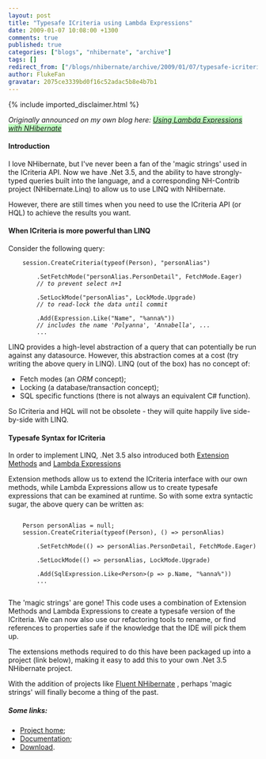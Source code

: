 ```yaml
---
layout: post
title: "Typesafe ICriteria using Lambda Expressions"
date: 2009-01-07 10:08:00 +1300
comments: true
published: true
categories: ["blogs", "nhibernate", "archive"]
tags: []
redirect_from: ["/blogs/nhibernate/archive/2009/01/07/typesafe-icriteria-using-lambda-expressions.aspx/", "/blogs/nhibernate/archive/2009/01/07/typesafe-icriteria-using-lambda-expressions.html"]
author: FlukeFan
gravatar: 2075ce3339bd0f16c52adac5b8e4b7b1
---
```

{% include imported_disclaimer.html %}
<p><i>
<p>Originally announced on my own blog here: <a target="_blank" href="http://broloco.blogspot.com/2008/12/using-lambda-expressions-with.html" style="background:#c0ffc0;">Using Lambda Expressions with NHibernate </a></p>
</i></p>
<h4>Introduction</h4>
<p>I love NHibernate, but I've never been a fan of the 'magic strings' used in the ICriteria API. Now we have .Net 3.5, and the ability to have strongly-typed queries built into the language, and a corresponding NH-Contrib project (NHibernate.Linq) to allow us to use LINQ with NHibernate. </p>
<p>However, there are still times when you need to use the ICriteria API (or HQL) to achieve the results you want. </p>
<h4>When ICriteria is more powerful than LINQ</h4>
<p>Consider the following query: </p>
<p><code>&nbsp;&nbsp;&nbsp; session.CreateCriteria(typeof(Person), "personAlias")<br /><br />&nbsp;&nbsp;&nbsp;&nbsp;&nbsp;&nbsp;&nbsp; .SetFetchMode("personAlias.PersonDetail", FetchMode.Eager)<br />&nbsp;&nbsp;&nbsp;&nbsp;&nbsp;&nbsp;&nbsp; <i>// to prevent select n+1</i><br />&nbsp;&nbsp;&nbsp;&nbsp;&nbsp;&nbsp;&nbsp; <br />&nbsp;&nbsp;&nbsp;&nbsp;&nbsp;&nbsp;&nbsp; .SetLockMode("personAlias", LockMode.Upgrade)<br />&nbsp;&nbsp;&nbsp;&nbsp;&nbsp;&nbsp;&nbsp; <i>// to read-lock the data until commit</i><br /><br />&nbsp;&nbsp;&nbsp;&nbsp;&nbsp;&nbsp;&nbsp; .Add(Expression.Like("Name", "%anna%"))<br />&nbsp;&nbsp;&nbsp;&nbsp;&nbsp;&nbsp;&nbsp; <i>// includes the name 'Polyanna', 'Annabella', ...</i><br />&nbsp;&nbsp;&nbsp;&nbsp;&nbsp;&nbsp;&nbsp; ...<br /></code></p>
<p>LINQ provides a high-level abstraction of a query that can potentially be run against any datasource. However, this abstraction comes at a cost (try writing the above query in LINQ). LINQ (out of the box) has no concept of: 
<ul>
<li>Fetch modes (an <em>ORM</em> concept);</li>
<li>Locking (a database/transaction concept);</li>
<li>SQL specific functions (there is not always an equivalent C# function).</li>
</ul>
</p>
<p>So ICriteria and HQL will not be obsolete - they will quite happily live side-by-side with LINQ. </p>
<h4>Typesafe Syntax for ICriteria</h4>
<p>In order to implement LINQ, .Net 3.5 also introduced both <a target="_blank" href="http://weblogs.asp.net/scottgu/archive/2007/03/13/new-orcas-language-feature-extension-methods.aspx">Extension Methods</a> and <a target="_blank" href="http://weblogs.asp.net/scottgu/archive/2007/04/08/new-orcas-language-feature-lambda-expressions.aspx">Lambda Expressions</a> </p>
<p>Extension methods allow us to extend the ICriteria interface with our own methods, while Lambda Expressions allow us to create typesafe expressions that can be examined at runtime. So with some extra syntactic sugar, the above query can be written as: </p>
<p><code>
<divre></divre>&nbsp;&nbsp;&nbsp; Person personAlias = null;<br />&nbsp;&nbsp;&nbsp; session.CreateCriteria(typeof(Person), () =&gt; personAlias)<br /><br />&nbsp;&nbsp;&nbsp;&nbsp;&nbsp;&nbsp;&nbsp; .SetFetchMode(() =&gt; personAlias.PersonDetail, FetchMode.Eager)<br /><br />&nbsp;&nbsp;&nbsp;&nbsp;&nbsp;&nbsp;&nbsp; .SetLockMode(() =&gt; personAlias, LockMode.Upgrade)<br /><br />&nbsp;&nbsp;&nbsp;&nbsp;&nbsp;&nbsp;&nbsp; .Add(SqlExpression.Like&lt;Person&gt;(p =&gt; p.Name, "%anna%"))<br />&nbsp;&nbsp;&nbsp;&nbsp;&nbsp;&nbsp;&nbsp; ...<br /><br /></code></p>
<p>The 'magic strings' are gone! This code uses a combination of Extension Methods and Lambda Expressions to create a typesafe version of the ICriteria. We can now also use our refactoring tools to rename, or find references to properties safe if the knowledge that the IDE will pick them up. </p>
<p>The extensions methods required to do this have been packaged up into a project (link below), making it easy to add this to your own .Net 3.5 NHibernate project. </p>
<p>With the addition of projects like <a target="_blank" href="http://code.google.com/p/fluent-nhibernate/">Fluent NHibernate</a> , perhaps 'magic strings' will finally become a thing of the past. </p>
<h5>Some links:</h5>
<p>
<ul>
<li><a target="_blank" href="http://code.google.com/p/nhlambdaextensions/">Project home</a>;</li>
<li><a target="_blank" href="http://nhlambdaextensions.googlecode.com/files/NhLambdaExtensions.html">Documentation</a>;</li>
<li><a target="_blank" href="http://code.google.com/p/nhlambdaextensions/downloads/list">Download</a>.</li>
</ul>
</p>
<div></div>
<p>
<divre></divre>
<divre></divre></p>
<p>
<divre></divre>
<divre></divre></p>
<p>
<divre></divre></p>
<p>
<divre></divre></p>
<p>
<divre></divre></p>
<p>
<divre></divre>
<divre></divre></p>
<pre></pre>
